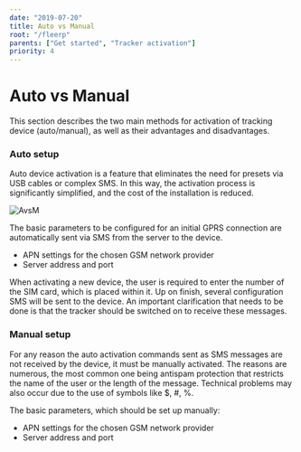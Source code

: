 ```yaml
---
date: "2019-07-20"
title: Auto vs Manual
root: "/fleerp"
parents: ["Get started", "Tracker activation"]
priority: 4
---
```


# Auto vs Manual

This section describes the two main methods for activation of tracking device (auto/manual),
as well as their advantages and disadvantages.

### Auto setup

Auto device activation is a feature that eliminates the need for
presets via USB cables or complex SMS. In this way, the activation process is
significantly simplified, and the cost of the installation is reduced.

![AvsM](tracker-activation.png)

The basic parameters to be configured for an initial GPRS connection are automatically sent
via SMS from the server to the device.

- APN settings for the chosen GSM network provider
- Server address and port

When activating a new device, the user is required to enter the number of the SIM card, which is placed within it.
Up on finish, several configuration SMS will be sent to the device.
An important clarification that needs to be done is that the tracker should be switched on to receive these messages.

### Manual setup

For any reason the auto activation commands sent as SMS messages are not received by the device,
it must be manually activated. The reasons are numerous, the most common one being
antispam protection that restricts the name of the user or the length of the message.
Technical problems may also occur due to the use of symbols like $, #, %.
 
The basic parameters, which should be set up manually:

- APN settings for the chosen GSM network provider
- Server address and port
